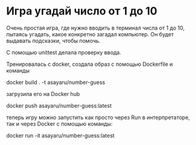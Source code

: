 # Игра угадай число от 1 до 10

Очень простая игра, где нужно вводить в терминал числа от 1 до 10, пытаясь угадать, какое конкретно загадал компьютер.
Он будет выдавать подсказки, чтобы помочь.

C помощью unittest делала проверку ввода.

Тренировалась с docker, создала образ с помощью Dockerfile и команды 

docker build . -t asayaru/number-guess

 загрузила его на Docker hub

docker push asayaru/number-guess:latest
 
теперь игру можно запустить как просто через Run в интерпретаторе, так и через Docker
c помощью команды:

docker run -it asayaru/number-guess:latest
